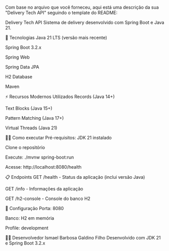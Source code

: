 Com base no arquivo que você forneceu, aqui está uma descrição da sua "Delivery Tech API" seguindo o template do README:

Delivery Tech API
Sistema de delivery desenvolvido com Spring Boot e Java 21.

🚀 Tecnologias
Java 21 LTS (versão mais recente)

Spring Boot 3.2.x

Spring Web

Spring Data JPA

H2 Database

Maven

⚡ Recursos Modernos Utilizados
Records (Java 14+)

Text Blocks (Java 15+)

Pattern Matching (Java 17+)

Virtual Threads (Java 21)

🏃‍♂️ Como executar
Pré-requisitos: JDK 21 instalado

Clone o repositório

Execute: ./mvnw spring-boot:run

Acesse: http://localhost:8080/health

📋 Endpoints
GET /health - Status da aplicação (inclui versão Java)

GET /info - Informações da aplicação

GET /h2-console - Console do banco H2

🔧 Configuração
Porta: 8080

Banco: H2 em memória

Profile: development

👨‍💻 Desenvolvedor
Ismael Barbosa Galdino Filho 
Desenvolvido com JDK 21 e Spring Boot 3.2.x